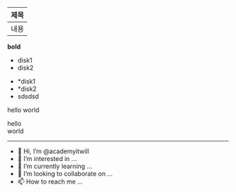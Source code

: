 |__제목__|
|------|
|내용

__bold__

- disk1
- disk2
* *disk1
* *disk2
* sdsdsd  

hello
world

hello  
world


---

- 👋 Hi, I’m @academyitwill
- 👀 I’m interested in ...
- 🌱 I’m currently learning ...
- 💞️ I’m looking to collaborate on ...
- 📫 How to reach me ...

<!---
academyitwill/academyitwill is a ✨ special ✨ repository because its `README.md` (this file) appears on your GitHub profile.
You can click the Preview link to take a look at your changes.
--->

